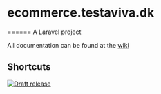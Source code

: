 # ecommerce.testaviva.dk
======
A Laravel project

All documentation can be found at the [wiki](https://github.com/eCommerce/application/wiki)

## __Shortcuts__
[![Draft release](https://github.com/TestaVivaDK/documentation/blob/master/draft-release-button.png)](https://github.com/TestaVivaDK/eCommerce/compare/master...develop?quick_pull=1&template=release_template.md&labels=release&title=Release)
